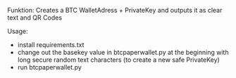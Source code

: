 Funktion:
Creates a BTC WalletAdress + PrivateKey and outputs it as clear text and QR Codes

Usage:
- install requirements.txt
- change out the basekey value in btcpaperwallet.py at the beginning with long secure random text characters (to create a new safe PrivateKey)
- run btcpaperwallet.py

